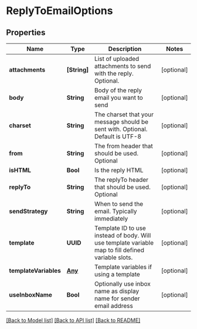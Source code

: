 # ReplyToEmailOptions

## Properties
Name | Type | Description | Notes
------------ | ------------- | ------------- | -------------
**attachments** | **[String]** | List of uploaded attachments to send with the reply. Optional. | [optional] 
**body** | **String** | Body of the reply email you want to send | [optional] 
**charset** | **String** | The charset that your message should be sent with. Optional. Default is UTF-8 | [optional] 
**from** | **String** | The from header that should be used. Optional | [optional] 
**isHTML** | **Bool** | Is the reply HTML | [optional] 
**replyTo** | **String** | The replyTo header that should be used. Optional | [optional] 
**sendStrategy** | **String** | When to send the email. Typically immediately | [optional] 
**template** | **UUID** | Template ID to use instead of body. Will use template variable map to fill defined variable slots. | [optional] 
**templateVariables** | [**Any**]() | Template variables if using a template | [optional] 
**useInboxName** | **Bool** | Optionally use inbox name as display name for sender email address | [optional] 

[[Back to Model list]](../README#documentation-for-models) [[Back to API list]](../README#documentation-for-api-endpoints) [[Back to README]](../README)


